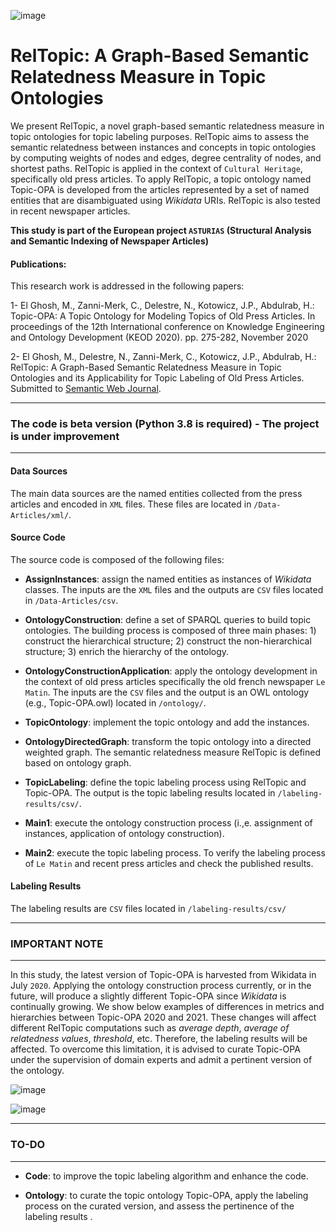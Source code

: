 ![image](https://user-images.githubusercontent.com/91874965/135903361-4895d311-46a8-42e7-8316-516e04137bcc.png)

# RelTopic: A Graph-Based Semantic Relatedness Measure in Topic Ontologies 

We present RelTopic, a novel graph-based semantic relatedness measure in topic ontologies for topic labeling purposes. RelTopic aims to assess the semantic relatedness between instances and concepts in topic ontologies by computing weights of nodes and edges, degree centrality of nodes, and shortest paths. RelTopic is applied in the context of `Cultural Heritage`, specifically old press articles. To apply RelTopic, a topic ontology named Topic-OPA is developed from the articles represented by a set of named entities that are disambiguated using *Wikidata* URIs. RelTopic is also tested in recent newspaper articles.

**This study is part of the European project `ASTURIAS` (Structural Analysis and Semantic Indexing of Newspaper Articles)**

#### Publications: 
This research work is addressed in the following papers:

1- El Ghosh, M., Zanni-Merk, C., Delestre, N., Kotowicz, J.P., Abdulrab, H.: Topic-OPA: A Topic Ontology for Modeling Topics of Old Press Articles. In proceedings of the 12th International conference on Knowledge Engineering and Ontology Development (KEOD 2020). pp. 275-282, November 2020

2- El Ghosh, M., Delestre, N., Zanni-Merk, C., Kotowicz, J.P., Abdulrab, H.: RelTopic: A Graph-Based Semantic Relatedness Measure in Topic Ontologies and its Applicability for Topic Labeling of Old Press Articles. Submitted to [Semantic Web Journal](http://www.semantic-web-journal.net/content/reltopic-graph-based-semantic-relatedness-measure-topic-ontologies-and-its-applicability-0).

------------------------------------------------------------------------------------------
### The code is beta version (Python 3.8 is required) - The project is under improvement
------------------------------------------------------------------------------------------
#### Data Sources
The main data sources are the named entities collected from the press articles and encoded in `XML` files. These files are located in `/Data-Articles/xml/`.

#### Source Code
The source code is composed of the following files:

* **AssignInstances**: assign the named entities as instances of *Wikidata* classes. The inputs are the `XML` files and the outputs are `CSV` files located in `/Data-Articles/csv`.

* **OntologyConstruction**: define a set of SPARQL queries to build topic ontologies. The building process is composed of three main phases: 1) construct the hierarchical structure; 2) construct the non-hierarchical structure; 3) enrich the hierarchy of the ontology.

* **OntologyConstructionApplication**: apply the ontology development in the context of old press articles specifically the old french newspaper `Le Matin`. The inputs are the `CSV` files and the output is an OWL ontology (e.g., Topic-OPA.owl) located in `/ontology/`.

* **TopicOntology**: implement the topic ontology and add the instances. 

* **OntologyDirectedGraph**: transform the topic ontology into a directed weighted graph. The semantic relatedness measure RelTopic is defined based on ontology graph.

* **TopicLabeling**: define the topic labeling process using RelTopic and Topic-OPA. The output is the topic labeling results located in `/labeling-results/csv/`.

* **Main1**: execute the ontology construction process (i.,e. assignment of instances, application of ontology construction). 

* **Main2**: execute the topic labeling process. To verify the labeling process of `Le Matin` and recent press articles and check the published results.


#### Labeling Results
The labeling results are `CSV` files located in `/labeling-results/csv/`

-------------------------------------------------------
### IMPORTANT NOTE
-------------------------------------------------------
In this study, the latest version of Topic-OPA is harvested from Wikidata in July `2020`. Applying the ontology construction process currently, or in the future, will produce a slightly different Topic-OPA since *Wikidata* is continually growing. We show below examples of differences in metrics and hierarchies between Topic-OPA 2020 and 2021. These changes will affect different RelTopic computations such as *average depth*, *average of relatedness values*, *threshold*, etc. Therefore, the labeling results will be affected. To overcome this limitation, it is advised to curate Topic-OPA under the supervision of domain experts and admit a pertinent version of the ontology.

![image](https://user-images.githubusercontent.com/91874965/135832335-e8510443-8fdc-4fe7-917b-d170ae962de4.png)

![image](https://user-images.githubusercontent.com/91874965/135831768-a222a93d-9b4d-4f65-b51a-a53ab3a7bd60.png)

-------------------------------------------------------
### TO-DO
-------------------------------------------------------
* **Code**: to improve the topic labeling algorithm and enhance the code.

* **Ontology**: to curate the topic ontology Topic-OPA, apply the labeling process on the curated version, and assess the pertinence of the labeling results .
 
